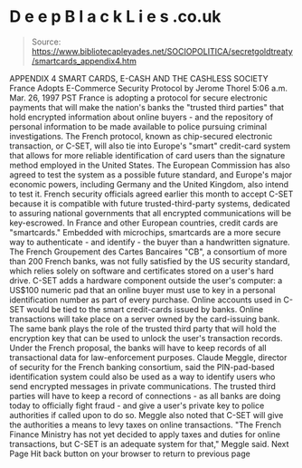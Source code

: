 # D e e p B l a c k L i e s .co.uk

> Source: https://www.bibliotecapleyades.net/SOCIOPOLITICA/secretgoldtreaty/smartcards_appendix4.htm

APPENDIX 4
SMART
CARDS, E-CASH AND THE CASHLESS SOCIETY
France
Adopts E-Commerce Security Protocol
by
Jerome Thorel
5:06
a.m. Mar. 26, 1997 PST
France
is adopting a protocol for secure electronic payments that
will make the nation's banks the "trusted
third parties" that hold encrypted information about
online buyers - and the repository of personal information to
be made available to police pursuing criminal investigations.
The French protocol, known as chip-secured electronic
transaction, or C-SET, will also tie into Europe's
"smart" credit-card system that allows for more
reliable identification of card users than the signature
method employed in the United States.
The European Commission has also agreed to test the system
as a possible future standard, and Europe's major economic
powers, including Germany and the United Kingdom, also intend
to test it.
French security officials agreed earlier this month to
accept C-SET because it is compatible with future
trusted-third-party systems, dedicated to assuring national
governments that all encrypted communications will be
key-escrowed.
In France and other European countries, credit cards are
"smartcards." Embedded with microchips, smartcards
are a more secure way to authenticate - and identify - the
buyer than a handwritten signature. The French Groupement
des Cartes Bancaires "CB", a consortium of more
than 200 French banks, was not fully satisfied by the US
security standard, which relies solely on software and
certificates stored on a user's hard drive.
C-SET adds a hardware component outside the user's
computer: a US$100 numeric pad that an online buyer must use
to key in a personal identification number as part of every
purchase. Online accounts used in C-SET would be tied to the
smart credit-cards issued by banks.
Online transactions will take place on a server owned by
the card-issuing bank. The same bank plays the role of the
trusted third party that will hold the encryption key that can
be used to unlock the user's transaction records.
Under the French proposal, the banks will have to keep
records of all transactional data for law-enforcement
purposes.
Claude Meggle, director of security for the French banking
consortium, said the PIN-pad-based identification system could
also be used as a way to identify users who send encrypted
messages in private communications. The trusted third parties
will have to keep a record of connections - as all banks are
doing today to officially fight fraud - and give a user's
private key to police authorities if called upon to do so.
Meggle also noted that C-SET will give the authorities a
means to levy taxes on online transactions.
"The French Finance Ministry has not yet decided to
apply taxes and duties for online transactions, but C-SET is
an adequate system for that," Meggle said.
Next
Page
Hit back button on your browser to return to previous page
